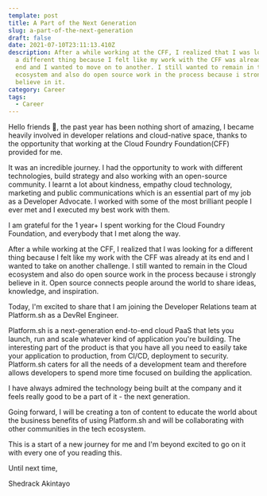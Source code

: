 ```yaml
---
template: post
title: A Part of the Next Generation
slug: a-part-of-the-next-generation
draft: false
date: 2021-07-10T23:11:13.410Z
description: After a while working at the CFF, I realized that I was looking for
  a different thing because I felt like my work with the CFF was already at its
  end and I wanted to move on to another. I still wanted to remain in the Cloud
  ecosystem and also do open source work in the process because i strongly
  believe in it.
category: Career
tags:
  - Career
---
```

Hello friends 👋, the past year has been nothing short of amazing, I became heavily involved in developer relations and cloud-native space, thanks to the opportunity that working at the Cloud Foundry Foundation(CFF) provided for me. 

It was an incredible journey. I had the opportunity to work with different technologies, build strategy and also working with an open-source community. I learnt a lot about kindness, empathy cloud technology, marketing and public communications which is an essential part of my job as a Developer Advocate. I worked with some of the most brilliant people I ever met and I executed my best work with them.

I am grateful for the 1 year+ I spent working for the Cloud Foundry Foundation, and everybody that I met along the way.

After a while working at the CFF, I realized that I was looking for a different thing because I felt like my work with the CFF was already at its end and I wanted to take on another challenge. I still wanted to remain in the Cloud ecosystem and also do open source work in the process because i strongly believe in it. Open source connects people around the world to share ideas, knowledge, and inspiration.

Today, I'm excited to share that I am joining the Developer Relations team at Platform.sh as a DevRel Engineer.

Platform.sh is a next-generation end-to-end cloud PaaS that lets you launch, run and scale whatever kind of application you're building. The interesting part of the product is that you have all you need to easily take your application to production, from CI/CD, deployment to security. Platform.sh caters for all the needs of a development team and therefore allows developers to spend more time focused on building the application.

I have always admired the technology being built at the company and it feels really good to be a part of it - the next generation. 

Going forward, I will be creating a ton of content to educate the world about the business benefits of using Platform.sh and will be collaborating with other communities in the tech ecosystem.

This is a start of a new journey for me and I'm beyond excited to go on it with every one of you reading this. 

Until next time,

Shedrack Akintayo
